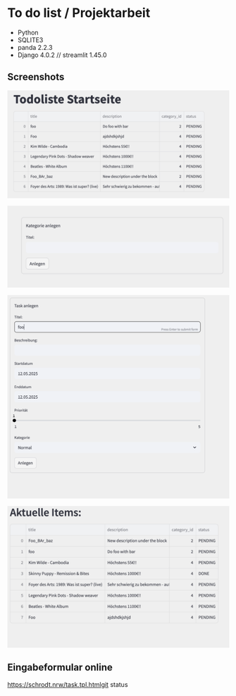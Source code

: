 # To do list / Projektarbeit 

- Python
- SQLITE3
- panda 2.2.3
- Django 4.0.2 //  streamlit 1.45.0


## Screenshots
![Start.](hp.png "Start.")

![Neu anlegen Kat.](cat.png "Neu anlegen Kat.")

![Neu anlegen](task.png "Neu anlegen")

![Liste](liste.png "Liste")

## Eingabeformular online

https://schrodt.nrw/task.tpl.htmlgit status